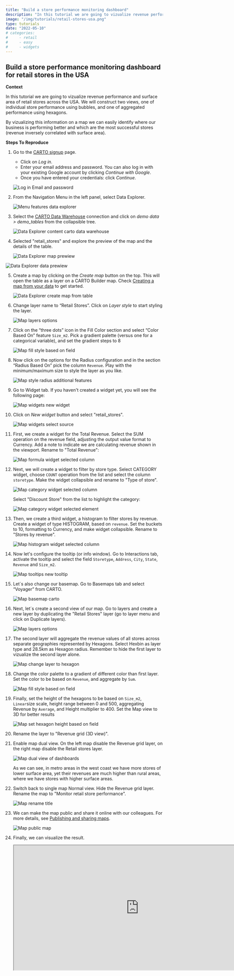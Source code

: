 ```yaml
---
title: "Build a store performance monitoring dashboard"
description: "In this tutorial we are going to vizualize revenue performance and surface area of retail stores across the USA. We will construct two views, one of individual store performance using bubbles, and one of aggregated performance using hexagons. By vizualizing this information on a map we can easily identify where our business is performing better and which are the most successful stores (revenue inversely correlated with surface area)."
image: "/img/tutorials/retail-stores-usa.png" 
type: tutorials
date: "2022-05-10"
# categories:
#     - retail
#     - easy
#     - widgets
---
```

## Build a store performance monitoring dashboard for retail stores in the USA

**Context**

In this tutorial we are going to vizualize revenue performance and surface area of retail stores across the USA. We will construct two views, one of individual store performance using bubbles, and one of aggregated performance using hexagons. 

By vizualizing this information on a map we can easily identify where our business is performing better and which are the most successful stores (revenue inversely correlated with surface area).

**Steps To Reproduce**

1. Go to the <a href="http://app.carto.com/signup" target="_blank">CARTO signup</a> page.
   - Click on *Log in*.
   - Enter your email address and password. You can also log in with your existing Google account by clicking *Continue with Google*.
   - Once you have entered your credentials: click *Continue*.

   ![Log in Email and password](/img/cloud-native-workspace/get-started/login.png)

2. From the Navigation Menu in the left panel, select Data Explorer. 

   ![Menu features data explorer](/img/cloud-native-workspace/tutorials/tutorial1_the_menu_features_data_explorer.png)

3. Select the [CARTO Data Warehouse](../../connections/carto-data-warehouse) connection and click on *demo data > demo_tables* from the collapsible tree. 

   ![Data Explorer content carto data warehouse](/img/cloud-native-workspace/tutorials/tutorial1_content_carto_dw.png)

4. Selected "retail_stores" and explore the preview of the map and the details of the table. 

   ![Data Explorer map prewiew](/img/cloud-native-workspace/tutorials/the_tutorial12_de_map_preview.png)

  <!--  ![Data Explorer map prewiew](/img/cloud-native-workspace/tutorials/tutorial12_de_map_preview.png) -->

   ![Data Explorer data prewiew](/img/cloud-native-workspace/tutorials/tutorial12_de_data_preview.png)

5. Create a map by clicking on the *Create map* button on the top. This will open the table as a layer on a CARTO Builder map. Check [Creating a map from your data](../../data-explorer/creating-a-map-from-your-data) to get started.

   ![Data Explorer create map from table](/img/cloud-native-workspace/tutorials/tutorial12_de_map_from_the_table.png)

6. Change layer name to “Retail Stores”. Click on *Layer style* to start styling the layer.

   ![Map layers options](/img/cloud-native-workspace/tutorials/tutorial12_map_layer_options.png)

7. Click on the “three dots” icon in the Fill Color section and select “Color Based On” feature `Size_m2`. Pick a gradient palette (versus one for a categorical variable), and set the gradient steps to 8

   ![Map fill style based on field](/img/cloud-native-workspace/tutorials/tutorial12_map_fill_color_based_on_field.png)

8. Now click on the options for the Radius configuration and in the section “Radius Based On” pick the column `Revenue`. Play with the minimum/maximum size to style the layer as you like.
 
   ![Map style radius additional features](/img/cloud-native-workspace/tutorials/tutorial12_map_radius_based_on_field.png)

9. Go to Widget tab. If you haven't created a widget yet, you will see the following page:

    ![Map widgets new widget](/img/cloud-native-workspace/tutorials/tutorial12_map_no_widget_added.png)

10. Click on *New widget* button and select "retail_stores".

    ![Map widgets select source](/img/cloud-native-workspace/tutorials/tutorial12_map_widget_select_a_source.png)

11. First, we create a widget for the Total Revenue. Select the SUM operation on the revenue field, adjusting the output value format to Currency. Add a note to indicate we are calculating revenue shown in the viewport. Rename to "Total Revenue":

    ![Map formula widget selected column](/img/cloud-native-workspace/tutorials/tutorial12_map_formula_widget.png)

12. Next, we will create a widget to filter by store type. Select CATEGORY widget, choose `COUNT` operation from the list and select the column `storetype`. Make the widget collapsible and rename to "Type of store".

    ![Map category widget selected column](/img/cloud-native-workspace/tutorials/tutorial12_map_category_widget.png)

    Select "Discount Store" from the list to highlight the category:

    ![Map category widget selected element](/img/cloud-native-workspace/tutorials/tutorial12_map_category_widget_selected_element.png)

13. Then, we create a third widget, a histogram to filter stores by revenue. Create a widget of type HISTOGRAM, based on `revenue`. Set the buckets to 10, formatting to Currency, and make widget collapsible. Rename to "Stores by revenue".

    ![Map histogram widget selected column](/img/cloud-native-workspace/tutorials/tutorial12_map_histogram_widget.png)

14. Now let's configure the tooltip (or info window). Go to Interactions tab, activate the tooltip and select the field `Storetype`, `Address`, `City`, `State`, `Revenue` and `Size_m2`.  

    ![Map tooltips new tooltip](/img/cloud-native-workspace/tutorials/tutorial12_map_show_tooltip.png)

15. Let´s also change our basemap. Go to Basemaps tab and select “Voyager” from CARTO.

    ![Map basemap carto](/img/cloud-native-workspace/tutorials/tutorial12_map_basemap_carto_voyager.png)

16. Next, let´s create a second view of our map. Go to layers and create a new layer by duplicating the "Retail Stores" layer (go to layer menu and click on Duplicate layers).

    ![Map layers options](/img/cloud-native-workspace/tutorials/tutorial12_map_layer_options.png)

17. The second layer will aggregate the revenue values of all stores across separate geographies represented by Hexagons. Select Hexbin as layer type and 28.5km as Hexagon radius. 
Remember to hide the first layer to vizualize the second layer alone.

    ![Map change layer to hexagon](/img/cloud-native-workspace/tutorials/tutorial12_map_hexagon_layer.png)

18. Change the color palette to a gradient of different color than first layer. Set the color to be based on `Revenue`, and aggregate by `Sum`. 

    ![Map fill style based on field](/img/cloud-native-workspace/tutorials/tutorial12_map_hexagon_fill_color_based_on_field.png)

19. Finally, set the height of the hexagons to be based on `Size_m2`, `Linear`size scale, height range between 0 and 500, aggregating Revenue by `Average`, and Height multiplier to 400. Set the Map view to 3D for better results

    ![Map set hexagon height based on field](/img/cloud-native-workspace/tutorials/tutorial12_map_hexagon_set_height_based_on_field.png)

20. Rename the layer to "Revenue grid (3D view)".

21. Enable map dual view. On the left map disable the Revenue grid layer, on the right map disable the Retail stores layer. 

    ![Map dual view of dashboards](/img/cloud-native-workspace/tutorials/tutorial12_map_dual_view.png)

    As we can see, in metro areas in the west coast we have more stores of lower surface area, yet their revenues are much higher than rural areas, where we have stores with higher surface areas. 

22. Switch back to single map Normal view. Hide the Revenue grid layer. Rename the map to "Monitor retail store performance".

    ![Map rename title](/img/cloud-native-workspace/tutorials/tutorial12_map_rename_title.png)

23. We can make the map public and share it online with our colleagues. For more details, see [Publishing and sharing maps](../../maps/publishing-and-sharing-maps).

    ![Map public map](/img/cloud-native-workspace/tutorials/tutorial12_map_sharing_options.png)
 
24. Finally, we can visualize the result.

      <iframe width="800px" height="400px" src="https://gcp-us-east1.app.carto.com/map/f2653124-fdb3-4e93-a16b-b8edae70697d"></iframe>